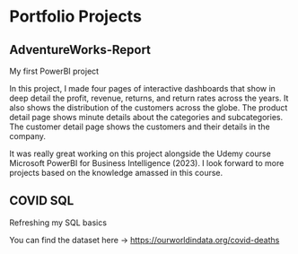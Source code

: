 # Portfolio Projects 
## AdventureWorks-Report
My first PowerBI project

In this project, I made four pages of interactive dashboards that show in deep detail the profit, revenue, returns, and return rates across the years. 
It also shows the distribution of the customers across the globe.
The product detail page shows minute details about the categories and subcategories.
The customer detail page shows the customers and their details in the company. 

It was really great working on this project alongside the Udemy course Microsoft PowerBI for Business Intelligence (2023). 
I look forward to more projects based on the knowledge amassed in this course.


## COVID SQL 
Refreshing my SQL basics

You can find the dataset here -> https://ourworldindata.org/covid-deaths

